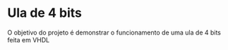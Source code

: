 # Ula de 4 bits
O objetivo do projeto é demonstrar o funcionamento de uma ula de 4 bits feita em VHDL
